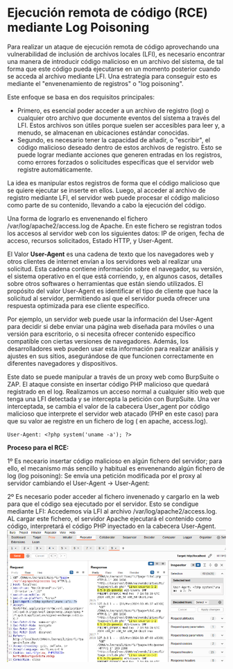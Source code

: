 # Ejecución remota de código (RCE) mediante Log Poisoning
Para realizar un ataque de ejecución remota de código aprovechando una vulnerabilidad de inclusión de archivos locales (LFI), es necesario encontrar una manera de introducir código malicioso en un archivo del sistema, de tal forma que este código pueda ejecutarse en un momento posterior cuando se acceda al archivo mediante LFI. Una estrategia para conseguir esto es mediante el "envenenamiento de registros" o "log poisoning".

Este enfoque se basa en dos requisitos principales:
- Primero, es esencial poder acceder a un archivo de registro (log) o cualquier otro archivo que documente eventos del sistema a través del LFI. Estos archivos son útiles porque suelen ser accesibles para leer y, a menudo, se almacenan en ubicaciones estándar conocidas.
- Segundo, es necesario tener la capacidad de añadir, o "escribir", el código malicioso deseado dentro de estos archivos de registro. Esto se puede lograr mediante acciones que generen entradas en los registros, como errores forzados o solicitudes específicas que el servidor web registre automáticamente.
  
La idea es manipular estos registros de forma que el código malicioso que se quiere ejecutar se inserte en ellos. Luego, al acceder al archivo de registro mediante LFI, el servidor web puede procesar el código malicioso como parte de su contenido, llevando a cabo la ejecución del código.

Una forma de lograrlo es envenenando el fichero /var/log/apache2/access.log de Apache. En este fichero se registran todos los accesos al servidor web con los siguientes datos: IP de origen, fecha de acceso, recursos solicitados, Estado HTTP, y User-Agent.

El Valor **User-Agent** es una cadena de texto que los navegadores web y otros clientes de internet envían a los servidores web al realizar una solicitud. Esta cadena contiene información sobre el navegador, su versión, el sistema operativo en el que está corriendo, y, en algunos casos, detalles sobre otros softwares o herramientas que están siendo utilizados. El propósito del valor User-Agent es identificar el tipo de cliente que hace la solicitud al servidor, permitiendo así que el servidor pueda ofrecer una respuesta optimizada para ese cliente específico.

Por ejemplo, un servidor web puede usar la información del User-Agent para decidir si debe enviar una página web diseñada para móviles o una versión para escritorio, o si necesita ofrecer contenido específico compatible con ciertas versiones de navegadores. Además, los desarrolladores web pueden usar esta información para realizar análisis y ajustes en sus sitios, asegurándose de que funcionen correctamente en diferentes navegadores y dispositivos.


Este dato se puede manipular a través de un proxy web como BurpSuite o ZAP. El ataque consiste en insertar código PHP malicioso que quedará registrado en el log. Realizamos un acceso normal a cualquier sitio web que tenga una LFI detectada y se intercepta la petición con BurpSuite. Una ver interceptada, se cambia el valor de la cabecera User_agent por código malicioso que interprete el servidor web atacado (PHP en este caso) para que su valor ae registre en un fichero de log ( en apache, access.log).
```
User-Agent: <?php system('uname -a'); ?>
```

**Proceso para el RCE:**

1º Es neceario insertar código malicioso en algún fichero del servidor; para ello, el mecanismo más sencillo y habitual es envenenando algún fichero de log (log poisoning): Se envía una petición modificada por el proxy al servidor cambiando el User-Agent → User-Agent: <?php system('uname -a'); ?>

2º Es necesario poder acceder al fichero invenenado y cargarlo en la web para que el código sea ejecutado por el servidor. Esto se condigue mediante LFI: Accedemos vía LFI al archivo /var/log/apache2/access.log. AL cargar este fichero, el servidor Apache ejecutará el contenido como código, interpretará el código PHP inyectado en la cabecera User-Agent.
![](capturas/ejecucion-remota-de-codigo.png)







